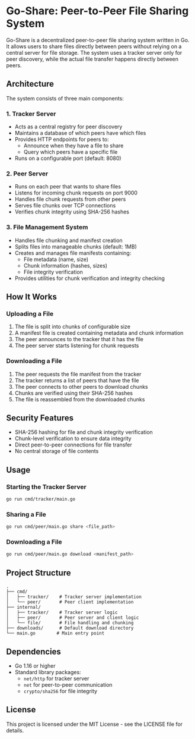 # Go-Share: Peer-to-Peer File Sharing System

Go-Share is a decentralized peer-to-peer file sharing system written in Go. It allows users to share files directly between peers without relying on a central server for file storage. The system uses a tracker server only for peer discovery, while the actual file transfer happens directly between peers.

## Architecture

The system consists of three main components:

### 1. Tracker Server
- Acts as a central registry for peer discovery
- Maintains a database of which peers have which files
- Provides HTTP endpoints for peers to:
  - Announce when they have a file to share
  - Query which peers have a specific file
- Runs on a configurable port (default: 8080)

### 2. Peer Server
- Runs on each peer that wants to share files
- Listens for incoming chunk requests on port 9000
- Handles file chunk requests from other peers
- Serves file chunks over TCP connections
- Verifies chunk integrity using SHA-256 hashes

### 3. File Management System
- Handles file chunking and manifest creation
- Splits files into manageable chunks (default: 1MB)
- Creates and manages file manifests containing:
  - File metadata (name, size)
  - Chunk information (hashes, sizes)
  - File integrity verification
- Provides utilities for chunk verification and integrity checking

## How It Works

### Uploading a File
1. The file is split into chunks of configurable size
2. A manifest file is created containing metadata and chunk information
3. The peer announces to the tracker that it has the file
4. The peer server starts listening for chunk requests

### Downloading a File
1. The peer requests the file manifest from the tracker
2. The tracker returns a list of peers that have the file
3. The peer connects to other peers to download chunks
4. Chunks are verified using their SHA-256 hashes
5. The file is reassembled from the downloaded chunks

## Security Features
- SHA-256 hashing for file and chunk integrity verification
- Chunk-level verification to ensure data integrity
- Direct peer-to-peer connections for file transfer
- No central storage of file contents

## Usage

### Starting the Tracker Server
```bash
go run cmd/tracker/main.go
```

### Sharing a File
```bash
go run cmd/peer/main.go share <file_path>
```

### Downloading a File
```bash
go run cmd/peer/main.go download <manifest_path>
```

## Project Structure
```
.
├── cmd/
│   ├── tracker/    # Tracker server implementation
│   └── peer/       # Peer client implementation
├── internal/
│   ├── tracker/    # Tracker server logic
│   ├── peer/       # Peer server and client logic
│   └── file/       # File handling and chunking
├── downloads/      # Default download directory
└── main.go        # Main entry point
```

## Dependencies
- Go 1.16 or higher
- Standard library packages:
  - `net/http` for tracker server
  - `net` for peer-to-peer communication
  - `crypto/sha256` for file integrity

## License
This project is licensed under the MIT License - see the LICENSE file for details.
